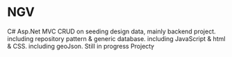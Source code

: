# NGV
C# Asp.Net MVC CRUD on seeding design data, mainly backend project.
including repository pattern & generic database.
including JavaScript & html & CSS.
including geoJson.
Still in progress Projectץ
